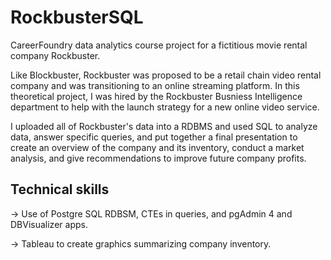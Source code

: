 # RockbusterSQL
CareerFoundry data analytics course project for a fictitious movie rental company Rockbuster.

Like Blockbuster, Rockbuster was proposed to be a retail chain video rental company and was transitioning to an online streaming platform. In this theoretical project, I was hired by the Rockbuster Busniess Intelligence department to help with the launch strategy for a new online video service.

I uploaded all of Rockbuster's data into a RDBMS and used SQL to analyze data, answer specific queries, and put together a final presentation to create an overview  of the company and its inventory, conduct a market analysis, and give recommendations to improve future company profits.

## Technical skills
-> Use of Postgre SQL RDBSM, CTEs in queries, and pgAdmin 4 and DBVisualizer apps.

-> Tableau to create graphics summarizing company inventory.
